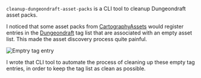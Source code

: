 `cleanup-dungeondraft-asset-packs` is a CLI tool to cleanup Dungeondraft asset packs.

I noticed that some asset packs from [CartographyAssets](https://cartographyassets.com) would register entries in the [Dungeondraft](https://dungeondraft.net) tag list that are associated with an empty asset list. This made the asset discovery process quite painful. 

![Emptry tag entry](https://balthazar-rouberol-blog.s3.eu-west-3.amazonaws.com/cleaning-up-dungeondraft-tag-list/empty-assets.webp)

I wrote that CLI tool to automate the process of cleaning up these empty tag entries, in order to keep the tag list as clean as possible.
 